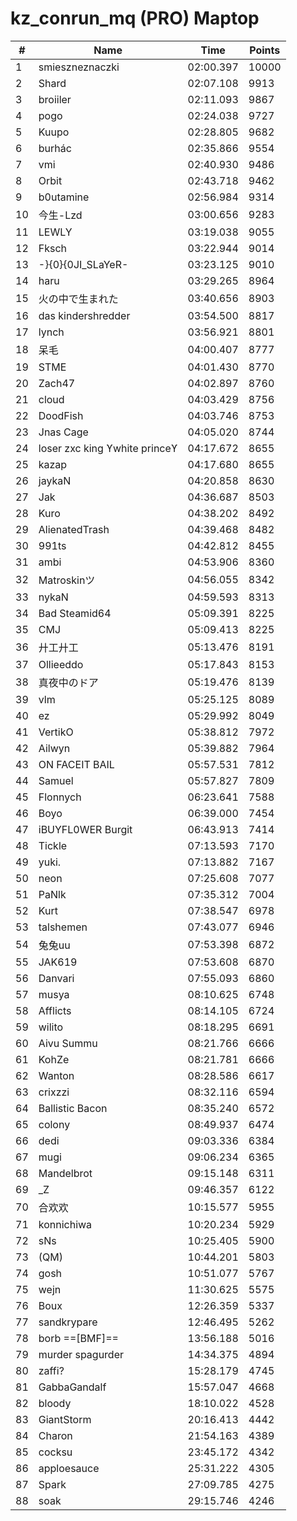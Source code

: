 # kz_conrun_mq (PRO) Maptop

|  # | Name | Time | Points |
|-------------- | -------------- | -------------- | -------------- | 
| 1 | smieszneznaczki | 02:00.397 | 10000 | 
| 2 | Shard | 02:07.108 | 9913 | 
| 3 | broiiler | 02:11.093 | 9867 | 
| 4 | pogo | 02:24.038 | 9727 | 
| 5 | Kuupo | 02:28.805 | 9682 | 
| 6 | burhác | 02:35.866 | 9554 | 
| 7 | vmi | 02:40.930 | 9486 | 
| 8 | Orbit | 02:43.718 | 9462 | 
| 9 | b0utamine | 02:56.984 | 9314 | 
| 10 | 今生-Lzd | 03:00.656 | 9283 | 
| 11 | LEWLY | 03:19.038 | 9055 | 
| 12 | Fksch | 03:22.944 | 9014 | 
| 13 | -}{0}{0JI_SLaYeR- | 03:23.125 | 9010 | 
| 14 | haru | 03:29.265 | 8964 | 
| 15 | 火の中で生まれた | 03:40.656 | 8903 | 
| 16 | das kindershredder | 03:54.500 | 8817 | 
| 17 | lynch | 03:56.921 | 8801 | 
| 18 | 呆毛 | 04:00.407 | 8777 | 
| 19 | STME | 04:01.430 | 8770 | 
| 20 | Zach47 | 04:02.897 | 8760 | 
| 21 | cloud | 04:03.429 | 8756 | 
| 22 | DoodFish | 04:03.746 | 8753 | 
| 23 | Jnas Cage | 04:05.020 | 8744 | 
| 24 | loser zxc king ϒwhite princeϒ | 04:17.672 | 8655 | 
| 25 | kazap | 04:17.680 | 8655 | 
| 26 | jaykaN | 04:20.858 | 8630 | 
| 27 | Jak | 04:36.687 | 8503 | 
| 28 | Kuro | 04:38.202 | 8492 | 
| 29 | AlienatedTrash | 04:39.468 | 8482 | 
| 30 | 991ts | 04:42.812 | 8455 | 
| 31 | ambi | 04:53.906 | 8360 | 
| 32 | Matroskinツ | 04:56.055 | 8342 | 
| 33 | nykaN | 04:59.593 | 8313 | 
| 34 | Bad Steamid64 | 05:09.391 | 8225 | 
| 35 | CMJ | 05:09.413 | 8225 | 
| 36 | 廾工廾工 | 05:13.476 | 8191 | 
| 37 | Ollieeddo | 05:17.843 | 8153 | 
| 38 | 真夜中のドア | 05:19.476 | 8139 | 
| 39 | vlm | 05:25.125 | 8089 | 
| 40 | ez | 05:29.992 | 8049 | 
| 41 | VertikO | 05:38.812 | 7972 | 
| 42 | Ailwyn | 05:39.882 | 7964 | 
| 43 | ON FACEIT BAIL | 05:57.531 | 7812 | 
| 44 | Samuel | 05:57.827 | 7809 | 
| 45 | Flonnych | 06:23.641 | 7588 | 
| 46 | Boyo | 06:39.000 | 7454 | 
| 47 | iBUYFL0WER Burgit | 06:43.913 | 7414 | 
| 48 | Tickle | 07:13.593 | 7170 | 
| 49 | yuki. | 07:13.882 | 7167 | 
| 50 | neon | 07:25.608 | 7077 | 
| 51 | PaNlk | 07:35.312 | 7004 | 
| 52 | Kurt | 07:38.547 | 6978 | 
| 53 | talshemen | 07:43.077 | 6946 | 
| 54 | 兔兔uu | 07:53.398 | 6872 | 
| 55 | JAK619 | 07:53.608 | 6870 | 
| 56 | Danvari | 07:55.093 | 6860 | 
| 57 | musya | 08:10.625 | 6748 | 
| 58 | Afflicts | 08:14.105 | 6724 | 
| 59 | wilito | 08:18.295 | 6691 | 
| 60 | Aivu Summu | 08:21.766 | 6666 | 
| 61 | KohZe | 08:21.781 | 6666 | 
| 62 | Wanton | 08:28.586 | 6617 | 
| 63 | crixzzi | 08:32.116 | 6594 | 
| 64 | Ballistic Bacon | 08:35.240 | 6572 | 
| 65 | colony | 08:49.937 | 6474 | 
| 66 | dedi | 09:03.336 | 6384 | 
| 67 | mugi | 09:06.234 | 6365 | 
| 68 | Mandelbrot | 09:15.148 | 6311 | 
| 69 | _Z | 09:46.357 | 6122 | 
| 70 | 合欢欢 | 10:15.577 | 5955 | 
| 71 | konnichiwa | 10:20.234 | 5929 | 
| 72 | sNs | 10:25.405 | 5900 | 
| 73 | (QM) | 10:44.201 | 5803 | 
| 74 | gosh | 10:51.077 | 5767 | 
| 75 | wejn | 11:30.625 | 5575 | 
| 76 | Boux | 12:26.359 | 5337 | 
| 77 | sandkrypare | 12:46.495 | 5262 | 
| 78 | borb ==[BMF]== | 13:56.188 | 5016 | 
| 79 | murder spagurder | 14:34.375 | 4894 | 
| 80 | zaffi? | 15:28.179 | 4745 | 
| 81 | GabbaGandalf | 15:57.047 | 4668 | 
| 82 | bloody | 18:10.022 | 4528 | 
| 83 | GiantStorm | 20:16.413 | 4442 | 
| 84 | Charon | 21:54.163 | 4389 | 
| 85 | cocksu | 23:45.172 | 4342 | 
| 86 | apploesauce | 25:31.222 | 4305 | 
| 87 | Spark | 27:09.785 | 4275 | 
| 88 | soak | 29:15.746 | 4246 | 


